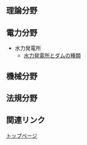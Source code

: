 ## 理論分野


## 電力分野

- 水力発電所
    - [水力発電所とダムの種類](/denryoku/01_suiryoku1_dam.md)



## 機械分野



## 法規分野


## 関連リンク

[トップページ](../index.md)
